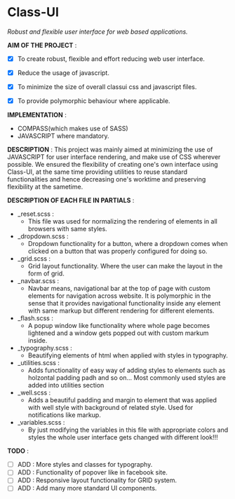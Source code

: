 # Class-UI

_Robust and flexible user interface for web based applications._

**AIM OF THE PROJECT** : 
- [x] To create robust, flexible and effort reducing web user interface.
- [x] Reduce the usage of javascript.
- [x] To minimize the size of overall classui css and javascript files.
- [x] To provide polymorphic behaviour where applicable.


**IMPLEMENTATION** : 
*  COMPASS(which makes use of SASS)
*  JAVASCRIPT where mandatory.
   
**DESCRIPTION** :
  This project was mainly aimed at minimizing the use of JAVASCRIPT for user interface rendering, and make use of CSS wherever possible.
  We ensured the flexibility of creating one's own interface using Class-UI, at the same time providing utilities to reuse standard functionalities and hence decreasing one's worktime and preserving flexibility at the sametime.

**DESCRIPTION OF EACH FILE IN PARTIALS** :
* _reset.scss :
  * This file was used for normalizing the rendering of elements in all browsers with same styles.
* _dropdown.scss :
  * Dropdown functionality for a button, where a dropdown comes when clicked on a button that was properly configured for doing so.
* _grid.scss :
  * Grid layout functionality. Where the user can make the layout in the form of grid.
* _navbar.scss :
  * Navbar means, navigational bar at the top of page with custom elements for navigation across website. It is polymorphic in the sense that it provides navigational functionality inside any element with same markup but different rendering for different elements.
* _flash.scss :
  * A popup window like functionality where whole page becomes lightened and a window gets popped out with custom markum inside.
* _typography.scss :
  * Beautifying elements of html when applied with styles in typography.
* _utilities.scss :
  * Adds functionality of easy way of adding styles to elements such as holzontal padding padh and so on... Most commonly used styles are added into utilities section
* _well.scss :
  * Adds a beautiful padding and margin to element that was applied with well style with background of related style. Used for notifications like markup.
* _variables.scss :
  * By just modifying the variables in this file with appropriate colors and styles the whole user interface gets changed with different look!!!

**TODO** :
- [ ] ADD :  More styles and classes for typography.
- [ ] ADD :  Functionality of popover like in facebook site.
- [ ] ADD :  Responsive layout functionality for GRID system.
- [ ] ADD :  Add many more standard UI components.
